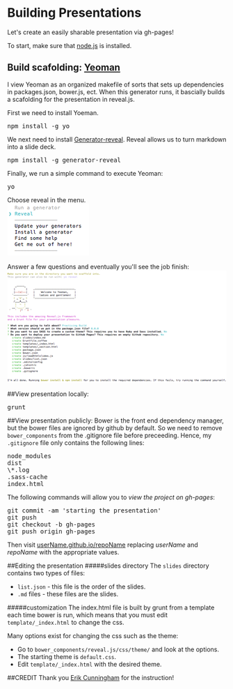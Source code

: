 Building Presentations
======================

Let's create an easily sharable presentation via gh-pages! 

To start, make sure that [node.js](http://nodejs.org/) is installed.
## Build scafolding: [Yeoman](http://yeoman.io/)
I view Yeoman as an organized makefile of sorts that sets up dependencies in packages.json,
bower.js, ect. When this generator runs, it bascially builds a scafolding for
the presentation in reveal.js. 

First we need to install Yoeman.
<pre>
npm install -g yo
</pre>

We next need to install [Generator-reveal](https://www.npmjs.org/package/generator-reveal). Reveal allows us to turn markdown into a slide deck.
<pre>
npm install -g generator-reveal
</pre>

Finally, we run a simple command to execute Yeoman:
<pre>
yo
</pre>

Choose reveal in the menu.  
![](https://github.com/blehman/building_presentations/blob/master/imgs/run_Reveal.png?raw=true)

Answer a few questions and eventually you'll see the job finish:   
![](https://github.com/blehman/building_presentations/blob/master/imgs/job_Complete.png?raw=true)

##View presentation locally:
<pre>
grunt
</pre>

##View presentation publicly:
Bower is the front end dependency manager, but the bower files are
ignored by github by default. So we need to remove `bower_components` from the
.gitignore file before preceeding. Hence, my `.gitignore` file only
contains the following lines:
<pre>
node_modules
dist
\*.log
.sass-cache
index.html
</pre>

The following commands will allow you to *view the project on gh-pages*:
<pre>
git commit -am 'starting the presentation'
git push
git checkout -b gh-pages
git push origin gh-pages
</pre>

Then visit [userName.github.io/repoName](userName.github.io/repoName)
replacing *userName* and *repoName* with the appropriate values.

##Editing the presentation
#####slides directory
The `slides` directory contains two types of files:
- `list.json` - this file is the order of the slides.
- `.md` files - these files are the slides.  

#####customization
The index.html file is built by grunt from a template each time bower is
run, which means that you must edit `template/_index.html` to change
the css.

Many options exist for changing the css such as the theme:
- Go to `bower_components/reveal.js/css/theme/` and look at the options.
- The starting theme is `default.css`.
- Edit `template/_index.html` with the desired theme.

##CREDIT
Thank you [Erik Cunningham](https://github.com/trinary) for the
instruction!



